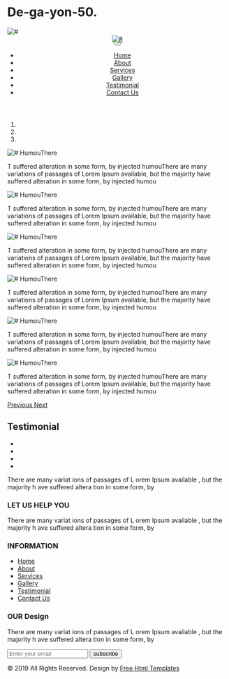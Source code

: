 # De-ga-yon-50.
<!DOCTYPE html>
<html lang="en">
   <head>
      <!-- basic -->
      <meta charset="utf-8">
      <meta http-equiv="X-UA-Compatible" content="IE=edge">
      <!-- mobile metas -->
      <meta name="viewport" content="width=device-width, initial-scale=1">
      <meta name="viewport" content="initial-scale=1, maximum-scale=1">
      <!-- site metas -->
      <title>limelight</title>
      <meta name="keywords" content="">
      <meta name="description" content="">
      <meta name="author" content="">
      <!-- bootstrap css -->
      <link rel="stylesheet" href="css/bootstrap.min.css">
      <!-- style css -->
      <link rel="stylesheet" href="css/style.css">
      <!-- Responsive-->
      <link rel="stylesheet" href="css/responsive.css">
      <!-- fevicon -->
      <link rel="icon" href="images/fevicon.png" type="image/gif" />
      <!-- Scrollbar Custom CSS -->
      <link rel="stylesheet" href="css/jquery.mCustomScrollbar.min.css">
      <!-- Tweaks for older IEs-->
      <link rel="stylesheet" href="https://netdna.bootstrapcdn.com/font-awesome/4.0.3/css/font-awesome.css">
      <link rel="stylesheet" href="https://cdnjs.cloudflare.com/ajax/libs/fancybox/2.1.5/jquery.fancybox.min.css" media="screen">
      <!--[if lt IE 9]>
      <script src="https://oss.maxcdn.com/html5shiv/3.7.3/html5shiv.min.js"></script>
      <script src="https://oss.maxcdn.com/respond/1.4.2/respond.min.js"></script><![endif]-->
   </head>
   <!-- body -->
   <body class="main-layout in_page">
      <!-- loader  -->
      <div class="loader_bg">
         <div class="loader"><img src="images/loading.gif" alt="#"/></div>
      </div>
      <!-- end loader -->
      <!-- header -->
      <header>
         <!-- header inner -->
         <div class="header">
            <div class="container">
               <div class="row">
                  <div class="col-md-12 col-sm-3 col logo_section">
                     <div class="full">
                        <div class="center-desk">
                           <div class="logo">
                              <a href="index.html"><img src="images/logo.png" alt="#" /></a>
                           </div>
                        </div>
                     </div>
                  </div>
                  <div class="col-md-10 offset-md-1">
                     <nav class="navigation navbar navbar-expand-md navbar-dark ">
                        <button class="navbar-toggler" type="button" data-toggle="collapse" data-target="#navbarsExample04" aria-controls="navbarsExample04" aria-expanded="false" aria-label="Toggle navigation">
                        <span class="navbar-toggler-icon"></span>
                        </button>
                        <div class="collapse navbar-collapse" id="navbarsExample04">
                           <ul class="navbar-nav mr-auto">
                              <li class="nav-item ">
                                 <a class="nav-link" href="index.html">Home</a>
                              </li>
                              <li class="nav-item">
                                 <a class="nav-link" href="about.html">About</a>
                              </li>
                              <li class="nav-item">
                                 <a class="nav-link" href="service.html">Services</a>
                              </li>
                              <li class="nav-item">
                                 <a class="nav-link" href="gallery.html">Gallery</a>
                              </li>
                              <li class="nav-item active">
                                 <a class="nav-link" href="testimonial.html"> Testimonial </a>
                              </li>
                              <li class="nav-item">
                                 <a class="nav-link" href="contact.html">Contact Us</a>
                              </li>
                           </ul>
                        </div>
                     </nav>
                  </div>
               </div>
            </div>
         </div>
      </header>
      <!-- end header inner -->
      <!-- end header -->
      <!-- testimonial -->
      <div class="Testimonial">
         <div class="container-fluid">
            <div class="row d_flex">
               <div class="col-md-8 pad_left0">
                  <div id="testimon" class="carousel slide banner_testimonial" data-ride="carousel">
                     <ol class="carousel-indicators">
                        <li data-target="#testimon" data-slide-to="0" class="active"></li>
                        <li data-target="#testimon" data-slide-to="1"></li>
                        <li data-target="#testimon" data-slide-to="2"></li>
                     </ol>
                     <div class="carousel-inner">
                        <div class="carousel-item active">
                           <div class="container">
                              <div class="carousel-caption relative">
                                 <div class="row">
                                    <div class="col-md-6">
                                       <div class="text_humai">
                                          <i><img src="images/tett1.png" alt="#"/></i>
                                          <span>HumouThere</span>
                                          <p>T suffered alteration in some form, by injected humouThere are many variations of passages of Lorem Ipsum available, but the majority have suffered alteration in some form, by injected humou</p>
                                       </div>
                                    </div>
                                    <div class="col-md-6">
                                       <div class="text_humai">
                                          <i><img src="images/tett2.png" alt="#"/></i>
                                          <span>HumouThere</span>
                                          <p>T suffered alteration in some form, by injected humouThere are many variations of passages of Lorem Ipsum available, but the majority have suffered alteration in some form, by injected humou</p>
                                       </div>
                                    </div>
                                 </div>
                              </div>
                           </div>
                        </div>
                        <div class="carousel-item">
                           <div class="container">
                              <div class="carousel-caption relative">
                                 <div class="row">
                                    <div class="col-md-6">
                                       <div class="text_humai">
                                          <i><img src="images/tett1.png" alt="#"/></i>
                                          <span>HumouThere</span>
                                          <p>T suffered alteration in some form, by injected humouThere are many variations of passages of Lorem Ipsum available, but the majority have suffered alteration in some form, by injected humou</p>
                                       </div>
                                    </div>
                                    <div class="col-md-6">
                                       <div class="text_humai">
                                          <i><img src="images/tett2.png" alt="#"/></i>
                                          <span>HumouThere</span>
                                          <p>T suffered alteration in some form, by injected humouThere are many variations of passages of Lorem Ipsum available, but the majority have suffered alteration in some form, by injected humou</p>
                                       </div>
                                    </div>
                                 </div>
                              </div>
                           </div>
                        </div>
                        <div class="carousel-item">
                           <div class="container">
                              <div class="carousel-caption relative">
                                 <div class="row">
                                    <div class="col-md-6">
                                       <div class="text_humai">
                                          <i><img src="images/tett1.png" alt="#"/></i>
                                          <span>HumouThere</span>
                                          <p>T suffered alteration in some form, by injected humouThere are many variations of passages of Lorem Ipsum available, but the majority have suffered alteration in some form, by injected humou</p>
                                       </div>
                                    </div>
                                    <div class="col-md-6">
                                       <div class="text_humai">
                                          <i><img src="images/tett2.png" alt="#"/></i>
                                          <span>HumouThere</span>
                                          <p>T suffered alteration in some form, by injected humouThere are many variations of passages of Lorem Ipsum available, but the majority have suffered alteration in some form, by injected humou</p>
                                       </div>
                                    </div>
                                 </div>
                              </div>
                           </div>
                        </div>
                     </div>
                     <a class="carousel-control-prev" href="#testimon" role="button" data-slide="prev">
                     <i class="fa fa-angle-left" aria-hidden="true"></i>
                     <span class="sr-only">Previous</span>
                     </a>
                     <a class="carousel-control-next" href="#testimon" role="button" data-slide="next">
                     <i class="fa fa-angle-right" aria-hidden="true"></i>
                     <span class="sr-only">Next</span>
                     </a>
                  </div>
               </div>
               <div class="col-md-4 ">
                  <div class="titlepage">
                     <h2>Testimonial</h2>
                  </div>
               </div>
            </div>
         </div>
      </div>
      <!-- end design -->
      <!--  footer -->
      <footer>
         <div class="footer">
            <div class="container">
               <div class="row">
                  <div class=" col-md-3 col-sm-6">
                     <ul class="social_icon">
                        <li><a href="#"><i class="fa fa-facebook" aria-hidden="true"></i></a></li>
                        <li><a href="#"><i class="fa fa-twitter" aria-hidden="true"></i></a></li>
                        <li><a href="#"><i class="fa fa-linkedin" aria-hidden="true"></i></a></li>
                        <li><a href="#"><i class="fa fa-instagram" aria-hidden="true"></i></a></li>
                     </ul>
                     <p class="variat pad_roght2">There are many variat
                        ions of passages of L
                        orem Ipsum available
                        , but the majority h
                        ave suffered altera
                        tion in some form, by 
                     </p>
                  </div>
                  <div class=" col-md-3 col-sm-6">
                     <h3>LET US HELP YOU </h3>
                     <p  class="variat pad_roght2">There are many variat
                        ions of passages of L
                        orem Ipsum available
                        , but the majority h
                        ave suffered altera
                        tion in some form, by 
                     </p>
                  </div>
                  <div class="col-md-3 col-sm-6">
                     <h3>INFORMATION</h3>
                     <ul class="link_menu">
                        <li><a href="index.html">Home</a></li>
                        <li><a href="about.html"> About</a></li>
                        <li><a href="service.html">Services</a></li>
                        <li><a href="gallery.html">Gallery</a></li>
                        <li><a href="testimonial.html">Testimonial</a></li>
                        <li><a href="contact.html">Contact Us</a></li>
                     </ul>
                  </div>
                  <div class="col-md-3 col-sm-6">
                     <h3>OUR Design</h3>
                     <p  class="variat">There are many variat
                        ions of passages of L
                        orem Ipsum available
                        , but the majority h
                        ave suffered altera
                        tion in some form, by 
                     </p>
                  </div>
                  <div class="col-md-6 offset-md-6">
                     <form id="hkh" class="bottom_form">
                        <input class="enter" placeholder="Enter your email" type="text" name="Enter your email">
                        <button class="sub_btn">subscribe</button>
                     </form>
                  </div>
               </div>
            </div>
            <div class="copyright">
               <div class="container">
                  <div class="row">
                     <div class="col-md-10 offset-md-1">
                        <p>© 2019 All Rights Reserved. Design by <a href="https://html.design/"> Free Html Templates</a></p>
                     </div>
                  </div>
               </div>
            </div>
         </div>
      </footer>
      <!-- end footer -->
      <!-- Javascript files-->
      <script src="js/jquery.min.js"></script>
      <script src="js/bootstrap.bundle.min.js"></script>
      <script src="js/jquery-3.0.0.min.js"></script>
      <!-- sidebar -->
      <script src="js/jquery.mCustomScrollbar.concat.min.js"></script>
      <script src="js/custom.js"></script>
   </body>
</html>
